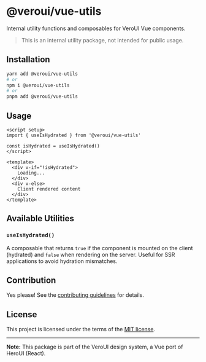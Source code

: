 # @veroui/vue-utils

Internal utility functions and composables for VeroUI Vue components.

> This is an internal utility package, not intended for public usage.

## Installation

```sh
yarn add @veroui/vue-utils
# or
npm i @veroui/vue-utils
# or
pnpm add @veroui/vue-utils
```

## Usage

```vue
<script setup>
import { useIsHydrated } from '@veroui/vue-utils'

const isHydrated = useIsHydrated()
</script>

<template>
  <div v-if="!isHydrated">
    Loading...
  </div>
  <div v-else>
    Client rendered content
  </div>
</template>
```

## Available Utilities

### `useIsHydrated()`

A composable that returns `true` if the component is mounted on the client (hydrated) and `false` when rendering on the server. Useful for SSR applications to avoid hydration mismatches.

## Contribution

Yes please! See the [contributing guidelines](https://github.com/I-am-abdulazeez/veroui/blob/main/CONTRIBUTING.md) for details.

## License

This project is licensed under the terms of the [MIT license](https://github.com/I-am-abdulazeez/veroui/blob/main/LICENSE).

---

**Note:** This package is part of the VeroUI design system, a Vue port of HeroUI (React).
